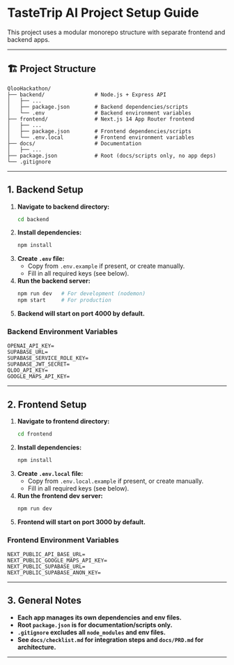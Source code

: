 # TasteTrip AI Project Setup Guide

This project uses a modular monorepo structure with separate frontend and backend apps.

---

## 🏗️ Project Structure
```
QlooHackathon/
├── backend/                # Node.js + Express API
│   ├── ...
│   ├── package.json        # Backend dependencies/scripts
│   └── .env                # Backend environment variables
├── frontend/               # Next.js 14 App Router frontend
│   ├── ...
│   ├── package.json        # Frontend dependencies/scripts
│   └── .env.local          # Frontend environment variables
├── docs/                   # Documentation
│   ├── ...
├── package.json            # Root (docs/scripts only, no app deps)
└── .gitignore
```

---

## 1. Backend Setup

1. **Navigate to backend directory:**
   ```bash
   cd backend
   ```
2. **Install dependencies:**
   ```bash
   npm install
   ```
3. **Create `.env` file:**
   - Copy from `.env.example` if present, or create manually.
   - Fill in all required keys (see below).
4. **Run the backend server:**
   ```bash
   npm run dev   # For development (nodemon)
   npm start     # For production
   ```
5. **Backend will start on port 4000 by default.**

### Backend Environment Variables
```
OPENAI_API_KEY=
SUPABASE_URL=
SUPABASE_SERVICE_ROLE_KEY=
SUPABASE_JWT_SECRET=
QLOO_API_KEY=
GOOGLE_MAPS_API_KEY=
```

---

## 2. Frontend Setup

1. **Navigate to frontend directory:**
   ```bash
   cd frontend
   ```
2. **Install dependencies:**
   ```bash
   npm install
   ```
3. **Create `.env.local` file:**
   - Copy from `.env.local.example` if present, or create manually.
   - Fill in all required keys (see below).
4. **Run the frontend dev server:**
   ```bash
   npm run dev
   ```
5. **Frontend will start on port 3000 by default.**

### Frontend Environment Variables
```
NEXT_PUBLIC_API_BASE_URL=
NEXT_PUBLIC_GOOGLE_MAPS_API_KEY=
NEXT_PUBLIC_SUPABASE_URL=
NEXT_PUBLIC_SUPABASE_ANON_KEY=
```

---

## 3. General Notes
- **Each app manages its own dependencies and env files.**
- **Root `package.json` is for documentation/scripts only.**
- **`.gitignore` excludes all `node_modules` and env files.**
- **See `docs/checklist.md` for integration steps and `docs/PRD.md` for architecture.**

--- 